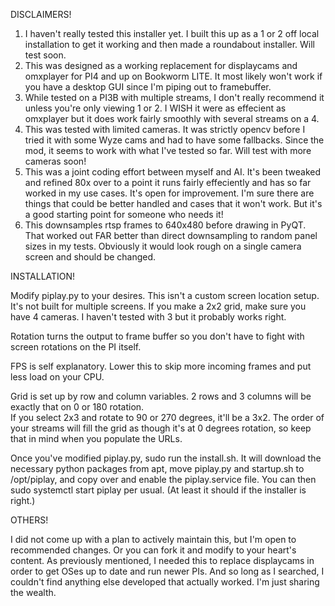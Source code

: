 DISCLAIMERS!
1) I haven't really tested this installer yet.  I built this up as a 1 or 2 off local installation to get it 
   working and then made a roundabout installer.  Will test soon.
2) This was designed as a working replacement for displaycams and omxplayer for PI4 and up on Bookworm LITE.  It 
   most likely won't work if you have a desktop GUI since I'm piping out to framebuffer.
3) While tested on a PI3B with multiple streams, I don't really recommend it unless you're only viewing 1 or 2.
   I WISH it were as effecient as omxplayer but it does work fairly smoothly with several streams on a 4.
4) This was tested with limited cameras.  It was strictly opencv before I tried it with some Wyze cams and
   had to have some fallbacks.  Since the mod, it seems to work with what I've tested so far.  Will test with more
   cameras soon!
5) This was a joint coding effort between myself and AI.  It's been tweaked and refined 80x over to a point it runs
   fairly effeciently and has so far worked in my use cases.  It's open for improvement.  I'm sure there are things
   that could be better handled and cases that it won't work.  But it's a good starting point for someone who
   needs it!
6) This downsamples rtsp frames to 640x480 before drawing in PyQT.  That worked out FAR better than direct downsampling
   to random panel sizes in my tests.  Obviously it would look rough on a single camera screen and should be changed.

INSTALLATION!

Modify piplay.py to your desires.  This isn't a custom screen location setup.  It's not built for multiple screens.
If you make a 2x2 grid, make sure you have 4 cameras.  I haven't tested with 3 but it probably works right.

Rotation turns the output to frame buffer so you don't have to fight with screen rotations on the PI itself.

FPS is self explanatory.  Lower this to skip more incoming frames and put less load on your CPU.

Grid is set up by row and column variables.  2 rows and 3 columns will be exactly that on 0 or 180 rotation.  
If you select 2x3 and rotate to 90 or 270 degrees, it'll be a 3x2.  The order of your streams will fill the grid
as though it's at 0 degrees rotation, so keep that in mind when you populate the URLs.

Once you've modified piplay.py, sudo run the install.sh.  It will download the necessary python packages from apt,
move piplay.py and startup.sh to /opt/piplay, and copy over and enable the piplay.service file.  You can then
sudo systemctl start piplay per usual. (At least it should if the installer is right.)

OTHERS!

I did not come up with a plan to actively maintain this, but I'm open to recommended changes.  Or you can fork it
and modify to your heart's content.  As previously mentioned, I needed this to replace displaycams in order to 
get OSes up to date and run newer PIs.  And so long as I searched, I couldn't find anything else developed that
actually worked.  I'm just sharing the wealth.
